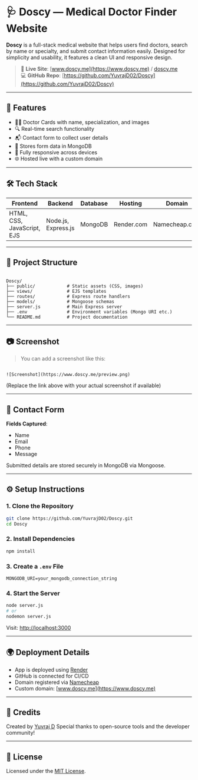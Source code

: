 

# 🩺 Doscy — Medical Doctor Finder Website

**Doscy** is a full-stack medical website that helps users find doctors, search by name or specialty, and submit contact information easily. Designed for simplicity and usability, it features a clean UI and responsive design.

> 🔗 **Live Site**: [www.doscy.me](https://www.doscy.me) / [doscy.me](https://doscy.me)  
> 💻 **GitHub Repo**: [https://github.com/YuvrajD02/Doscy](https://github.com/YuvrajD02/Doscy)

---

## 🚀 Features

- 👨‍⚕️ Doctor Cards with name, specialization, and images
- 🔍 Real-time search functionality
- 📬 Contact form to collect user details
- 💾 Stores form data in MongoDB
- 📱 Fully responsive across devices
- 🌐 Hosted live with a custom domain

---

## 🛠️ Tech Stack

| Frontend                   | Backend              | Database | Hosting      | Domain       |
|----------------------------|----------------------|----------|--------------|--------------|
| HTML, CSS, JavaScript, EJS | Node.js, Express.js  | MongoDB  | Render.com   | Namecheap.com |

---

## 📁 Project Structure

```

Doscy/
├── public/            # Static assets (CSS, images)
├── views/             # EJS templates
├── routes/            # Express route handlers
├── models/            # Mongoose schemas
├── server.js          # Main Express server
├── .env               # Environment variables (Mongo URI etc.)
└── README.md          # Project documentation

```

---

## 📷 Screenshot

> You can add a screenshot like this:

```

![Screenshot](https://www.doscy.me/preview.png)

````

(Replace the link above with your actual screenshot if available)

---

## 📝 Contact Form

**Fields Captured**:
- Name
- Email
- Phone
- Message

Submitted details are stored securely in MongoDB via Mongoose.

---

## ⚙️ Setup Instructions

### 1. Clone the Repository
```bash
git clone https://github.com/YuvrajD02/Doscy.git
cd Doscy
````

### 2. Install Dependencies

```bash
npm install
```

### 3. Create a `.env` File

```
MONGODB_URI=your_mongodb_connection_string
```

### 4. Start the Server

```bash
node server.js
# or
nodemon server.js
```

Visit: [http://localhost:3000](http://localhost:3000)

---

## 🌍 Deployment Details

* App is deployed using [Render](https://render.com)
* GitHub is connected for CI/CD
* Domain registered via [Namecheap](https://namecheap.com)
* Custom domain: [www.doscy.me](https://www.doscy.me)

---

## 🙌 Credits

Created by [Yuvraj D](https://www.linkedin.com/in/your-link)
Special thanks to open-source tools and the developer community!

---

## 📃 License

Licensed under the [MIT License](LICENSE).

```

